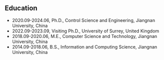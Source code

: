 ## Education

- 2020.09-2024.06, Ph.D., Control Science and Engineering, Jiangnan University, China
- 2022.09-2023.09, Visiting Ph.D., University of Surrey, United Kingdom
- 2018.09-2020.06, M.E., Computer Science and Technology, Jiangnan University, China
- 2014.09-2018.06, B.S., Information and Computing Science, Jiangnan University, China
